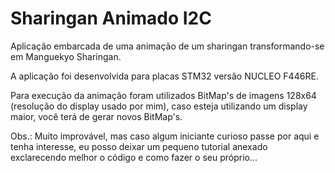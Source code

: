 # Sharingan Animado I2C
 Aplicação embarcada de uma animação de um sharingan transformando-se em Manguekyo Sharingan. 
 
 A aplicação foi desenvolvida para placas STM32 versão NUCLEO F446RE.

 Para execução da animação foram utilizados BitMap's de imagens 128x64 (resolução do display usado por mim), caso esteja utilizando um display maior, você terá de gerar novos BitMap's.


 Obs.: Muito improvável, mas caso algum iniciante curioso passe por aqui e tenha interesse, eu posso deixar um pequeno tutorial anexado exclarecendo melhor o código e como fazer o seu próprio...
